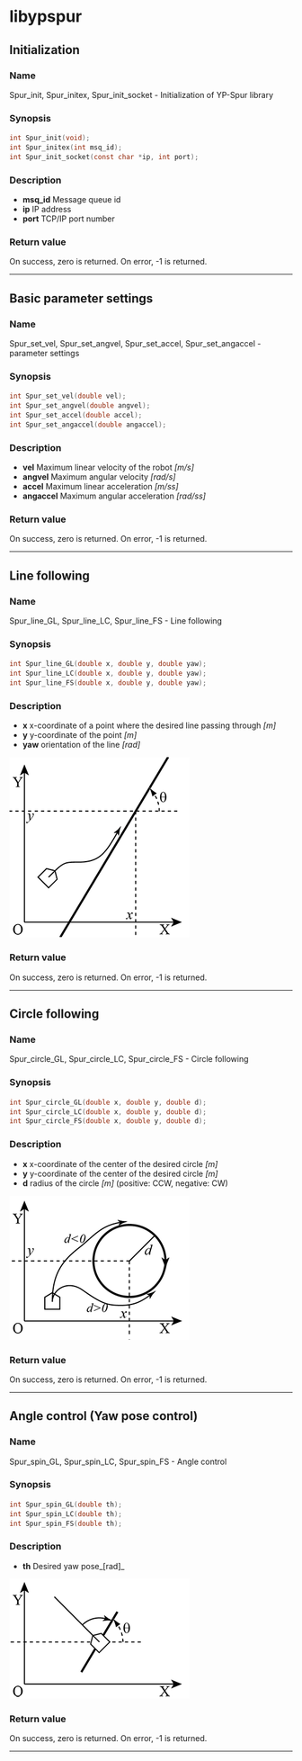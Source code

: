 # libypspur

## Initialization

### Name

Spur_init, Spur_initex, Spur_init_socket - Initialization of YP-Spur library

### Synopsis

```c
int Spur_init(void);
int Spur_initex(int msq_id);
int Spur_init_socket(const char *ip, int port);
```

### Description

* **msq_id** Message queue id
* **ip** IP address
* **port** TCP/IP port number

### Return value

On success, zero is returned. On error, -1 is returned.

***

## Basic parameter settings

### Name

Spur_set_vel, Spur_set_angvel, Spur_set_accel, Spur_set_angaccel - parameter settings

### Synopsis

```c
int Spur_set_vel(double vel);
int Spur_set_angvel(double angvel);
int Spur_set_accel(double accel);
int Spur_set_angaccel(double angaccel);
```

### Description

* **vel** Maximum linear velocity of the robot _[m/s]_
* **angvel** Maximum angular velocity _[rad/s]_
* **accel** Maximum linear acceleration _[m/ss]_
* **angaccel** Maximum angular acceleration _[rad/ss]_

### Return value

On success, zero is returned. On error, -1 is returned.

***

## Line following

### Name

Spur_line_GL, Spur_line_LC, Spur_line_FS - Line following

### Synopsis

```c
int Spur_line_GL(double x, double y, double yaw);
int Spur_line_LC(double x, double y, double yaw);
int Spur_line_FS(double x, double y, double yaw);
```

### Description

* **x** x-coordinate of a point where the desired line passing through _[m]_
* **y** y-coordinate of the point _[m]_
* **yaw** orientation of the line _[rad]_

![Parameters for line following control](https://github.com/openspur/yp-spur/raw/master/doc/images/commands/line.png)

### Return value

On success, zero is returned. On error, -1 is returned.

***

## Circle following

### Name

Spur_circle_GL, Spur_circle_LC, Spur_circle_FS - Circle following

### Synopsis

```c
int Spur_circle_GL(double x, double y, double d);
int Spur_circle_LC(double x, double y, double d);
int Spur_circle_FS(double x, double y, double d);
```

### Description

* **x** x-coordinate of the center of the desired circle _[m]_
* **y** y-coordinate of the center of the desired circle _[m]_
* **d** radius of the circle _[m]_ (positive: CCW, negative: CW)

![Parameters for circle following control](https://github.com/openspur/yp-spur/raw/master/doc/images/commands/circle.png)

### Return value

On success, zero is returned. On error, -1 is returned.

***

## Angle control (Yaw pose control)

### Name

Spur_spin_GL, Spur_spin_LC, Spur_spin_FS - Angle control

### Synopsis

```c
int Spur_spin_GL(double th);
int Spur_spin_LC(double th);
int Spur_spin_FS(double th);
```

### Description

* **th** Desired yaw pose_[rad]_

![Parameters for angle control](https://github.com/openspur/yp-spur/raw/master/doc/images/commands/spin.png)

### Return value

On success, zero is returned. On error, -1 is returned.

***
